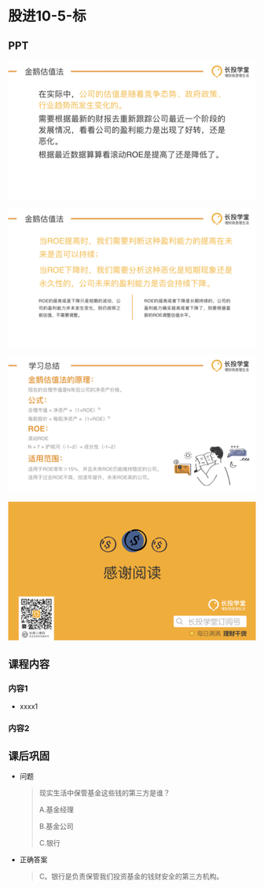 # 股进10-5-标

## PPT

![课程ppt](assets/10-5-1.jpg)

![课程ppt](assets/10-5-2.jpg)

![课程ppt](assets/10-5-3.jpg)

![课程ppt](assets/10-5-4.jpg)

## 课程内容

### 内容1

- xxxx1

  > 

### 内容2

## 课后巩固

- 问题

  > 现实生活中保管基金这些钱的第三方是谁？
  >
  > A.基金经理
  >
  > B.基金公司
  >
  > C.银行

- 正确答案

  > C。银行是负责保管我们投资基金的钱财安全的第三方机构。